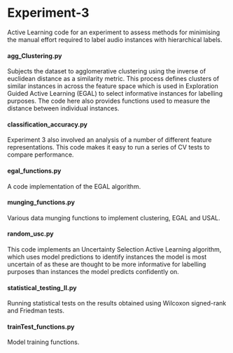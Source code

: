 # Experiment-3
Active Learning code for an experiment to assess methods for minimising the manual effort required to label audio instances with hierarchical labels.

#### agg_Clustering.py
Subjects the dataset to agglomerative clustering using the inverse of euclidean distance as a similarity metric. This process defines clusters of similar instances in across the feature space which is used in Exploration Guided Active Learning (EGAL) to select informative instances for labelling purposes. The code here also provides functions used to measure the distance between individual instances.

#### classification_accuracy.py
Experiment 3 also involved an analysis of a number of different feature representations. This code makes it easy to run a series of CV tests to compare performance.

#### egal_functions.py
A code implementation of the EGAL algorithm.

#### munging_functions.py
Various data munging functions to implement clustering, EGAL and USAL.

#### random_usc.py
This code implements an Uncertainty Selection Active Learning algorithm, which uses model predictions to identify instances the model is most uncertain of as these are thought to be more informative for labelling purposes than instances the model predicts confidently on.

#### statistical_testing_II.py
Running statistical tests on the results obtained using Wilcoxon signed-rank and Friedman tests.

#### trainTest_functions.py
Model training functions.

